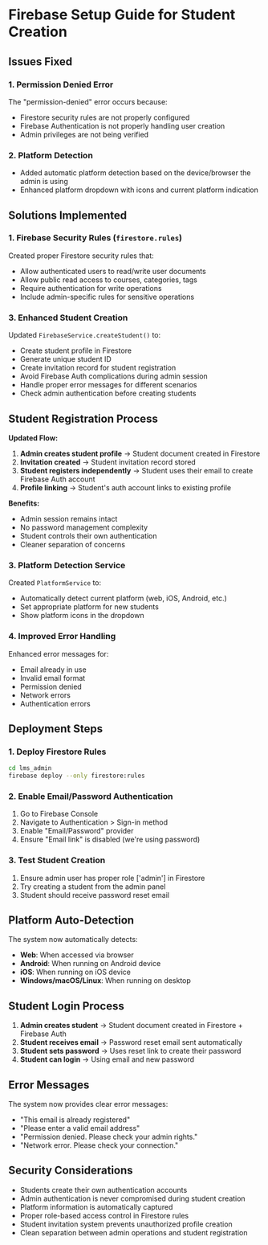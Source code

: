 # Firebase Setup Guide for Student Creation

## Issues Fixed

### 1. **Permission Denied Error**
The "permission-denied" error occurs because:
- Firestore security rules are not properly configured
- Firebase Authentication is not properly handling user creation
- Admin privileges are not being verified

### 2. **Platform Detection**
- Added automatic platform detection based on the device/browser the admin is using
- Enhanced platform dropdown with icons and current platform indication

## Solutions Implemented

### 1. **Firebase Security Rules** (`firestore.rules`)
Created proper Firestore security rules that:
- Allow authenticated users to read/write user documents
- Allow public read access to courses, categories, tags
- Require authentication for write operations
- Include admin-specific rules for sensitive operations

### 3. **Enhanced Student Creation** 
Updated `FirebaseService.createStudent()` to:
- Create student profile in Firestore
- Generate unique student ID
- Create invitation record for student registration
- Avoid Firebase Auth complications during admin session
- Handle proper error messages for different scenarios
- Check admin authentication before creating students

## Student Registration Process

**Updated Flow:**
1. **Admin creates student profile** → Student document created in Firestore
2. **Invitation created** → Student invitation record stored
3. **Student registers independently** → Student uses their email to create Firebase Auth account
4. **Profile linking** → Student's auth account links to existing profile

**Benefits:**
- Admin session remains intact
- No password management complexity
- Student controls their own authentication
- Cleaner separation of concerns

### 3. **Platform Detection Service**
Created `PlatformService` to:
- Automatically detect current platform (web, iOS, Android, etc.)
- Set appropriate platform for new students
- Show platform icons in the dropdown

### 4. **Improved Error Handling**
Enhanced error messages for:
- Email already in use
- Invalid email format
- Permission denied
- Network errors
- Authentication errors

## Deployment Steps

### 1. **Deploy Firestore Rules**
```bash
cd lms_admin
firebase deploy --only firestore:rules
```

### 2. **Enable Email/Password Authentication**
1. Go to Firebase Console
2. Navigate to Authentication > Sign-in method
3. Enable "Email/Password" provider
4. Ensure "Email link" is disabled (we're using password)

### 3. **Test Student Creation**
1. Ensure admin user has proper role ['admin'] in Firestore
2. Try creating a student from the admin panel
3. Student should receive password reset email

## Platform Auto-Detection

The system now automatically detects:
- **Web**: When accessed via browser
- **Android**: When running on Android device
- **iOS**: When running on iOS device
- **Windows/macOS/Linux**: When running on desktop

## Student Login Process

1. **Admin creates student** → Student document created in Firestore + Firebase Auth
2. **Student receives email** → Password reset email sent automatically
3. **Student sets password** → Uses reset link to create their password
4. **Student can login** → Using email and new password

## Error Messages

The system now provides clear error messages:
- "This email is already registered"
- "Please enter a valid email address"
- "Permission denied. Please check your admin rights."
- "Network error. Please check your connection."

## Security Considerations

- Students create their own authentication accounts
- Admin authentication is never compromised during student creation
- Platform information is automatically captured
- Proper role-based access control in Firestore rules
- Student invitation system prevents unauthorized profile creation
- Clean separation between admin operations and student registration